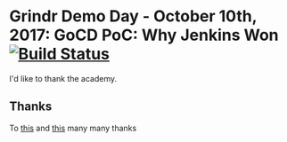 # Grindr Demo Day - October 10th, 2017: GoCD PoC: Why Jenkins Won [![Build Status](https://travis-ci.org/smaslennikov/grindr-demo-day-2.svg)](https://travis-ci.org/smaslennikov/grindr-demo-day-2)

I'd like to thank the academy.

## Thanks

To [this](https://GitHub.com/egonSchiele/mdpress) and [this](https://github.com/smaslennikov/plainsertation) many many thanks
